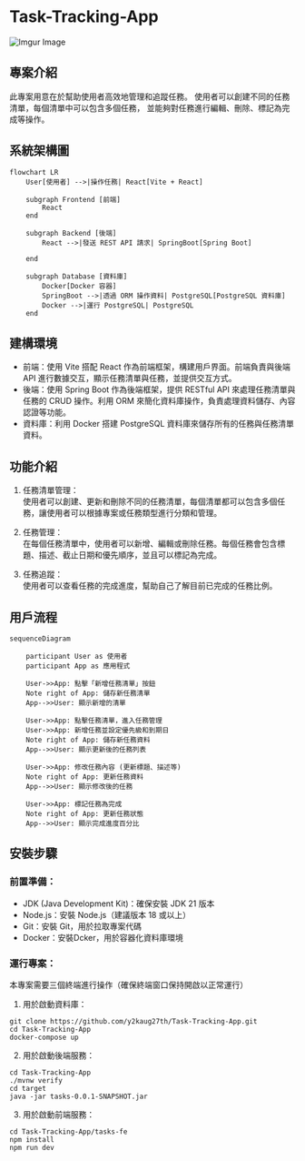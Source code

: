 # Task-Tracking-App
![Imgur Image](https://i.imgur.com/y6Xn3hA.png)
## 專案介紹

此專案用意在於幫助使用者高效地管理和追蹤任務。
使用者可以創建不同的任務清單，每個清單中可以包含多個任務，
並能夠對任務進行編輯、刪除、標記為完成等操作。

## 系統架構圖
```mermaid
flowchart LR
    User[使用者] -->|操作任務| React[Vite + React]

    subgraph Frontend [前端]
        React
    end

    subgraph Backend [後端]
        React -->|發送 REST API 請求| SpringBoot[Spring Boot]
        
    end

    subgraph Database [資料庫]
        Docker[Docker 容器]
        SpringBoot -->|透過 ORM 操作資料| PostgreSQL[PostgreSQL 資料庫]
        Docker -->|運行 PostgreSQL| PostgreSQL
    end
```

## 建構環境

* 前端：使用 Vite 搭配 React 作為前端框架，構建用戶界面。前端負責與後端 API 進行數據交互，顯示任務清單與任務，並提供交互方式。
* 後端：使用 Spring Boot 作為後端框架，提供 RESTful API 來處理任務清單與任務的 CRUD 操作。利用 ORM 來簡化資料庫操作，負責處理資料儲存、內容認證等功能。
* 資料庫：利用 Docker 搭建 PostgreSQL 資料庫來儲存所有的任務與任務清單資料。


## 功能介紹
1. 任務清單管理：<br/>使用者可以創建、更新和刪除不同的任務清單，每個清單都可以包含多個任務，讓使用者可以根據專案或任務類型進行分類和管理。

2. 任務管理：<br/>在每個任務清單中，使用者可以新增、編輯或刪除任務。每個任務會包含標題、描述、截止日期和優先順序，並且可以標記為完成。

3. 任務追蹤：<br/>使用者可以查看任務的完成進度，幫助自己了解目前已完成的任務比例。


## 用戶流程
```mermaid
sequenceDiagram

    participant User as 使用者
    participant App as 應用程式

    User->>App: 點擊「新增任務清單」按鈕
    Note right of App: 儲存新任務清單
    App-->>User: 顯示新增的清單
    
    User->>App: 點擊任務清單，進入任務管理
    User->>App: 新增任務並設定優先級和到期日
    Note right of App: 儲存新任務資料
    App-->>User: 顯示更新後的任務列表

    User->>App: 修改任務內容 (更新標題、描述等)
    Note right of App: 更新任務資料
    App-->>User: 顯示修改後的任務

    User->>App: 標記任務為完成
    Note right of App: 更新任務狀態
    App-->>User: 顯示完成進度百分比
```


## 安裝步驟
### 前置準備：

* JDK (Java Development Kit)：確保安裝 JDK 21 版本
* Node.js：安裝 Node.js（建議版本 18 或以上）
* Git：安裝 Git，用於拉取專案代碼
* Docker：安裝Dcker，用於容器化資料庫環境

### 運行專案：
本專案需要三個終端進行操作（確保終端窗口保持開啟以正常運行）

1. 用於啟動資料庫：
```
git clone https://github.com/y2kaug27th/Task-Tracking-App.git
cd Task-Tracking-App
docker-compose up
```
2. 用於啟動後端服務：
```
cd Task-Tracking-App
./mvnw verify
cd target
java -jar tasks-0.0.1-SNAPSHOT.jar
```
3. 用於啟動前端服務：
```
cd Task-Tracking-App/tasks-fe
npm install
npm run dev
```

